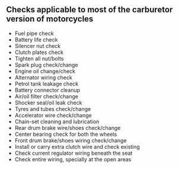 ## Checks applicable to most of the carburetor version of motorcycles
* Fuel pipe check
* Battery life check
* Silencer nut check
* Clutch plates check
* Tighten all nut/bolts
* Spark plug check/change
* Engine oil change/check
* Alternator wiring check
* Petrol tank leakage check
* Battery connector cleanup
* Air/oil filter check/change
* Shocker seal/oil leak check
* Tyres and tubes check/change
* Accelerator wire check/change
* Chain-set cleaning and lubrication
* Rear drum brake wire/shoes check/change
* Center bearing check for both the wheels
* Front drum brake/shoes wiring check/change
* Install or carry extra clutch wire and check existing
* Check current regulator wiring beneath the seat
* Check entire wiring, specially at the open areas